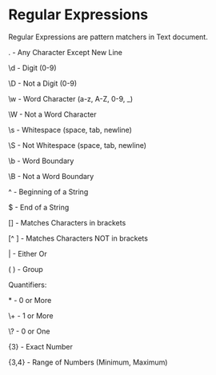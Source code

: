 # Regular Expressions
 Regular Expressions are pattern matchers in Text document. 
 

.      -  Any Character Except New Line

\d      - Digit (0-9)

\D      - Not a Digit (0-9)

\w      - Word Character (a-z, A-Z, 0-9, _)

\W      - Not a Word Character

\s      - Whitespace (space, tab, newline)

\S      - Not Whitespace (space, tab, newline)


\b      - Word Boundary

\B      - Not a Word Boundary

^       - Beginning of a String

$       - End of a String

[]      - Matches Characters in brackets

[^ ]    - Matches Characters NOT in brackets

|       - Either Or

( )     - Group

Quantifiers:
 
 \*      - 0 or More

 \\+    - 1 or More

 \\?    - 0 or One

 {3}     - Exact Number

 {3,4}   - Range of Numbers (Minimum, Maximum)


